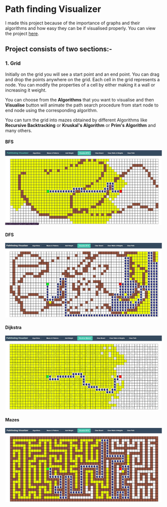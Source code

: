 # Path finding Visualizer

I made this project because of the importance of graphs and their algorithms and how easy they can be if visualised properly.
You can view the project [here](https://alokeveermondal.github.io/path-finding-visualizer/).

## Project consists of two sections:- 

### 1. Grid
Initially on the grid you will see a start point and an end point. You can drag and drop the points anywhere on the grid.
Each cell in the grid represents a node. You can modify the properties of a cell by either making it a wall or increasing it weight.

You can choose from the **Algorithms** that you want to visualise and then **Visualise** button will animate the path search procedure from start node to end node using the corresponding algorithm.

You can turn the grid into mazes obtained by different Algorithms like **Recursive Backtracking** or **Kruskal's Algorithm** or **Prim's Algorithm** and many others.

#### BFS
![bfs](demo/bfs.jpg)

#### DFS
![dfs](demo/dfs.jpg)

#### Dijkstra
![dfs](demo/dijkstra.jpg)

#### Mazes
![dfs](demo/mazes.jpg)